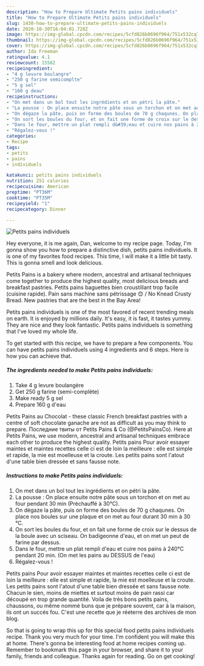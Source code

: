 ```yaml
---
description: "How to Prepare Ultimate Petits pains individuels"
title: "How to Prepare Ultimate Petits pains individuels"
slug: 1430-how-to-prepare-ultimate-petits-pains-individuels
date: 2020-10-30T16:04:01.728Z
image: https://img-global.cpcdn.com/recipes/5cfd826b0696f964/751x532cq70/petits-pains-individuels-photo-principale-de-la-recette.jpg
thumbnail: https://img-global.cpcdn.com/recipes/5cfd826b0696f964/751x532cq70/petits-pains-individuels-photo-principale-de-la-recette.jpg
cover: https://img-global.cpcdn.com/recipes/5cfd826b0696f964/751x532cq70/petits-pains-individuels-photo-principale-de-la-recette.jpg
author: Ida Freeman
ratingvalue: 4.1
reviewcount: 15582
recipeingredient:
- "4 g levure boulangre"
- "250 g farine semicomplte"
- "5 g sel"
- "160 g deau"
recipeinstructions:
- "On met dans un bol tout les ingrédients et on pétri la pâte."
- "La pousse : On place ensuite notre pâte sous un torchon et on met au four pendant 30 min (Préchauffé à 30°C)."
- "On dégaze la pâte, puis on forme des boules de 70 g chaqunes. On place nos boules sur une plaque et on met au four durant 30 min à 30 °C."
- "On sort les boules du four, et on fait une forme de croix sur le dessus de la boule avec un sciseau. On badigeonne d&#39;eau, et on met un peut de farine par dessus."
- "Dans le four, mettre un plat rempli d&#39;eau et cuire nos pains à 240°C pendant 20 min. (On met les pains au DESSUS de l&#39;eau)"
- "Régalez-vous !"
categories:
- Recipe
tags:
- petits
- pains
- individuels

katakunci: petits pains individuels 
nutrition: 251 calories
recipecuisine: American
preptime: "PT36M"
cooktime: "PT35M"
recipeyield: "1"
recipecategory: Dinner

---
```



![Petits pains individuels](https://img-global.cpcdn.com/recipes/5cfd826b0696f964/751x532cq70/petits-pains-individuels-photo-principale-de-la-recette.jpg)

Hey everyone, it is me again, Dan, welcome to my recipe page. Today, I'm gonna show you how to prepare a distinctive dish, petits pains individuels. It is one of my favorites food recipes. This time, I will make it a little bit tasty. This is gonna smell and look delicious.

Petits Pains is a bakery where modern, ancestral and artisanal techniques come together to produce the highest quality, most delicious breads and breakfast pastries. Petits pains baguettes bien croustillant trop facile (cuisine rapide). Pain sans machine sans pétrissage 😊 / No Knead Crusty Bread. New pastries that are the best in the Bay Area!

Petits pains individuels is one of the most favored of recent trending meals on earth. It is enjoyed by millions daily. It's easy, it is fast, it tastes yummy. They are nice and they look fantastic. Petits pains individuels is something that I've loved my whole life.


To get started with this recipe, we have to prepare a few components. You can have petits pains individuels using 4 ingredients and 6 steps. Here is how you can achieve that.

<!--inarticleads1-->

##### The ingredients needed to make Petits pains individuels:

1. Take 4 g levure boulangère
1. Get 250 g farine (semi-complète)
1. Make ready 5 g sel
1. Prepare 160 g d&#39;eau


Petits Pains au Chocolat - these classic French breakfast pastries with a centre of soft chocolate ganache are not as difficult as you may think to prepare. Последние твиты от Petits Pains &amp; Co (@PetitsPainsCo). Here at Petits Pains, we use modern, ancestral and artisanal techniques embrace each other to produce the highest quality. Petits pains Pour avoir essayer maintes et maintes recettes celle ci est de loin la meilleure : elle est simple et rapide, la mie est moelleuse et la croute. Les petits pains sont l&#39;atout d&#39;une table bien dressée et sans fausse note. 

<!--inarticleads2-->

##### Instructions to make Petits pains individuels:

1. On met dans un bol tout les ingrédients et on pétri la pâte.
1. La pousse : On place ensuite notre pâte sous un torchon et on met au four pendant 30 min (Préchauffé à 30°C).
1. On dégaze la pâte, puis on forme des boules de 70 g chaqunes. On place nos boules sur une plaque et on met au four durant 30 min à 30 °C.
1. On sort les boules du four, et on fait une forme de croix sur le dessus de la boule avec un sciseau. On badigeonne d&#39;eau, et on met un peut de farine par dessus.
1. Dans le four, mettre un plat rempli d&#39;eau et cuire nos pains à 240°C pendant 20 min. (On met les pains au DESSUS de l&#39;eau)
1. Régalez-vous !


Petits pains Pour avoir essayer maintes et maintes recettes celle ci est de loin la meilleure : elle est simple et rapide, la mie est moelleuse et la croute. Les petits pains sont l&#39;atout d&#39;une table bien dressée et sans fausse note. Chacun le sien, moins de miettes et surtout moins de pain rassi car découpé en trop grande quantité. Voila de très bons petits pains, chaussons, ou même nommé buns que je prépare souvent, car à la maison, ils ont un succés fou. C&#39;est une recette que je réeterre des archives de mon blog. 

So that is going to wrap this up for this special food petits pains individuels recipe. Thank you very much for your time. I'm confident you will make this at home. There's gonna be interesting food at home recipes coming up. Remember to bookmark this page in your browser, and share it to your family, friends and colleague. Thanks again for reading. Go on get cooking!
